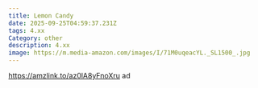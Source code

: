 ```yaml
---
title: Lemon Candy
date: 2025-09-25T04:59:37.231Z
tags: 4.xx
Category: other
description: 4.xx
image: https://m.media-amazon.com/images/I/71M0uqeacYL._SL1500_.jpg
---
```

https://amzlink.to/az0lA8yFnoXru ad
